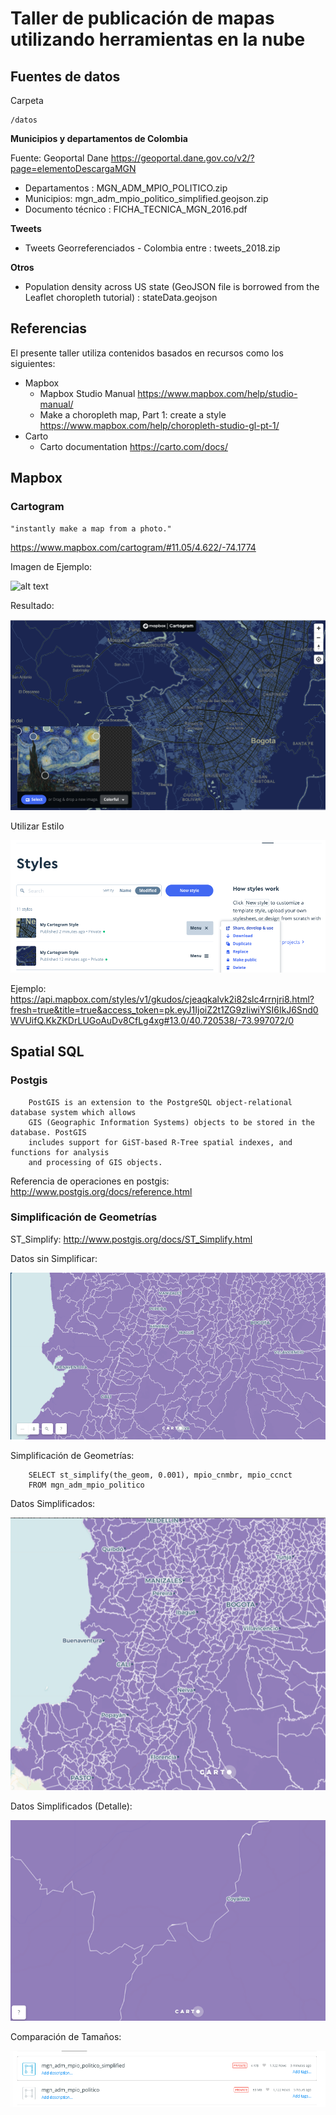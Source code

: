 # Taller de publicación de mapas utilizando herramientas en la nube

## Fuentes de datos

Carpeta

	/datos

**Municipios y departamentos de Colombia**

Fuente:  Geoportal Dane https://geoportal.dane.gov.co/v2/?page=elementoDescargaMGN

* Departamentos : MGN_ADM_MPIO_POLITICO.zip
* Municipios: mgn_adm_mpio_politico_simplified.geojson.zip
* Documento técnico : FICHA_TECNICA_MGN_2016.pdf

**Tweets**

* Tweets Georreferenciados - Colombia entre :   tweets_2018.zip

**Otros**

* Population density across US state (GeoJSON file is borrowed from the Leaflet choropleth tutorial) : stateData.geojson


## Referencias

El presente taller utiliza contenidos basados en recursos como los siguientes:
* Mapbox
	* Mapbox Studio Manual https://www.mapbox.com/help/studio-manual/
	* Make a choropleth map, Part 1: create a style  https://www.mapbox.com/help/choropleth-studio-gl-pt-1/
* Carto
	* Carto documentation https://carto.com/docs/


## Mapbox


### Cartogram

	"instantly make a map from a photo."

https://www.mapbox.com/cartogram/#11.05/4.622/-74.1774

Imagen de Ejemplo:

![alt text](https://upload.wikimedia.org/wikipedia/commons/thumb/e/ea/Van_Gogh_-_Starry_Night_-_Google_Art_Project.jpg/300px-Van_Gogh_-_Starry_Night_-_Google_Art_Project.jpg)

Resultado:

![cartogram](/images/cartogram.png)

Utilizar Estilo

![cartogram](/images/cartogram_list.png)


Ejemplo:
https://api.mapbox.com/styles/v1/gkudos/cjeaqkalvk2i82slc4rrnjri8.html?fresh=true&title=true&access_token=pk.eyJ1IjoiZ2t1ZG9zIiwiYSI6IkJ6Snd0WVUifQ.KkZKDrLUGoAuDv8CfLg4xg#13.0/40.720538/-73.997072/0


## Spatial SQL

### Postgis

		PostGIS is an extension to the PostgreSQL object-relational database system which allows
		GIS (Geographic Information Systems) objects to be stored in the database. PostGIS
		includes support for GiST-based R-Tree spatial indexes, and functions for analysis
		and processing of GIS objects.

Referencia de operaciones en postgis:
http://www.postgis.org/docs/reference.html




### Simplificación de Geometrías

ST_Simplify:  http://www.postgis.org/docs/ST_Simplify.html  

Datos sin Simplificar:

![municipios](/images/municipios_original.png)

Simplificación de Geometrías:

		SELECT st_simplify(the_geom, 0.001), mpio_cnmbr, mpio_ccnct
		FROM mgn_adm_mpio_politico

Datos Simplificados:

![municipios](/images/municipios_simplicada.png)

Datos Simplificados (Detalle):

![municipios](/images/municipios_simplificada_Detalle.png)

Comparación de Tamaños:

![municipios](/images/municipios_comparacion.png)
